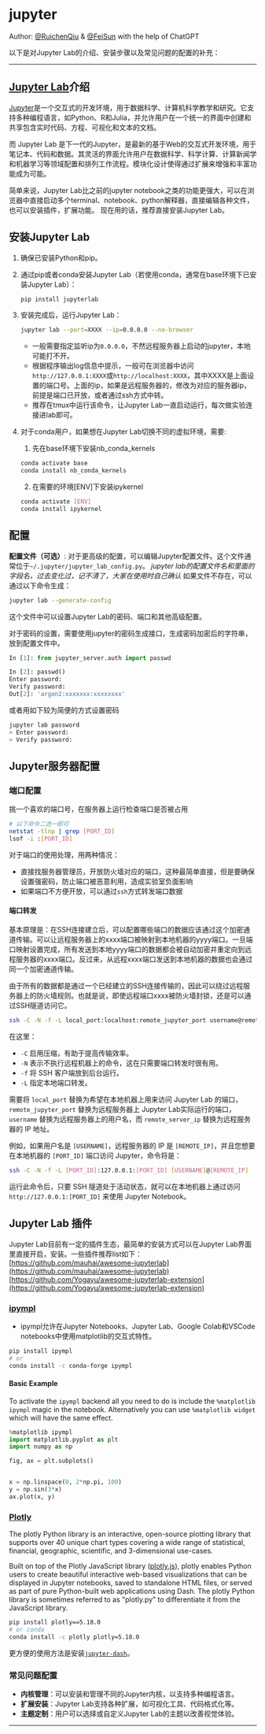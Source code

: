 # jupyter

Author: [@RuichenQiu](https://github.com/Iri-sated) & [@FeiSun](https://github.com/FeiSun) with the help of ChatGPT


以下是对Jupyter Lab的介绍、安装步骤以及常见问题的配置的补充：

---

## [Jupyter Lab](https://jupyterlab.readthedocs.io/en/stable/index.html)介绍
[Jupyter](https://jupyter.org/)是一个交互式的开发环境，用于数据科学、计算机科学教学和研究。它支持多种编程语言，如Python、R和Julia，并允许用户在一个统一的界面中创建和共享包含实时代码、方程、可视化和文本的文档。

而 Jupyter Lab 是下一代的Jupyter，是最新的基于Web的交互式开发环境，用于笔记本、代码和数据。其灵活的界面允许用户在数据科学、科学计算、计算新闻学和机器学习等领域配置和排列工作流程。模块化设计使得通过扩展来增强和丰富功能成为可能。

简单来说，Jupyter Lab比之前的jupyter notebook之类的功能更强大，可以在浏览器中直接启动多个terminal、notebook、python解释器，直接编辑各种文件，也可以安装插件，扩展功能。
现在用的话，推荐直接安装Jupyter Lab。

## 安装Jupyter Lab

1. 确保已安装Python和pip。

2. 通过pip或者conda安装Jupyter Lab（若使用conda，通常在base环境下已安装Jupyter Lab）：

   ``` bash
   pip install jupyterlab
   ```

3. 安装完成后，运行Jupyter Lab：
   ``` bash
   jupyter lab --port=XXXX --ip=0.0.0.0 --no-browser
   ```
   + 一般需要指定监听ip为`0.0.0.0`，不然远程服务器上启动的jupyter，本地可能打不开。
   + 根据程序输出log信息中提示，一般可在浏览器中访问`http://127.0.0.1:XXXX`或`http://localhost:XXXX`，其中XXXX是上面设置的端口号。上面的ip，如果是远程服务器的，修改为对应的服务器ip，前提是端口已开放，或者通过ssh方式中转。
   + 推荐在tmux中运行该命令，让Jupyter Lab一直启动运行，每次做实验连接进lab即可。

4. 对于conda用户，如果想在Jupyter Lab切换不同的虚拟环境，需要:
   1. 先在base环境下安装nb_conda_kernels
   ``` bash
   conda activate base 
   conda install nb_conda_kernels
   ```
   2. 在需要的环境[ENV]下安装ipykernel
   ``` bash
   conda activate [ENV]
   conda install ipykernel
   ```


## 配置

**配置文件（可选）**: 对于更高级的配置，可以编辑Jupyter配置文件。这个文件通常位于`~/.jupyter/jupyter_lab_config.py`。
*jupyter lab的配置文件名和里面的字段名，过去变化过，记不清了，大家在使用时自己确认*
如果文件不存在，可以通过以下命令生成：
   ```bash
   jupyter lab --generate-config
   ```
这个文件中可以设置Jupyter Lab的密码、端口和其他高级配置。


对于密码的设置，需要使用jupyter的密码生成接口，生成密码加密后的字符串，放到配置文件中。

```python
In [1]: from jupyter_server.auth import passwd

In [2]: passwd()
Enter password:
Verify password:
Out[2]: 'argon2:xxxxxxx:xxxxxxxx'
```

或者用如下较为简便的方式设置密码

``` bash
jupyter lab password
> Enter password:
> Verify password:
```

## Jupyter服务器配置

### 端口配置

挑一个喜欢的端口号，在服务器上运行检查端口是否被占用

``` bash
# 以下命令二选一即可
netstat -tlnp | grep [PORT_ID]
lsof -i :[PORT_ID]
```

对于端口的使用处理，用两种情况：
* 直接找服务器管理员，开放防火墙对应的端口，这种最简单直接，但是要确保设置强密码，防止端口被恶意利用，造成实验室负面影响
* 如果端口不方便开放，可以通过`ssh`方式转发端口数据

#### 端口转发

基本原理是：在SSH连接建立后，可以配置哪些端口的数据应该通过这个加密通道传输。可以让远程服务器上的xxxx端口被映射到本地机器的yyyy端口。一旦端口映射设置完成，所有发送到本地yyyy端口的数据都会被自动加密并重定向到远程服务器的xxxx端口。反过来，从远程xxxx端口发送到本地机器的数据也会通过同一个加密通道传输。

由于所有的数据都是通过一个已经建立的SSH连接传输的，因此可以绕过远程服务器上的防火墙规则。也就是说，即使远程端口xxxx被防火墙封锁，还是可以通过SSH隧道访问它。

```sh
ssh -C -N -f -L local_port:localhost:remote_jupyter_port username@remote_server_ip
```

在这里：

- `-C` 启用压缩，有助于提高传输效率。
- `-N` 表示不执行远程机器上的命令，这在只需要端口转发时很有用。
- `-f` 将 SSH 客户端放到后台运行。
- `-L` 指定本地端口转发。

需要将 `local_port` 替换为希望在本地机器上用来访问 Jupyter Lab 的端口，`remote_jupyter_port` 替换为远程服务器上 Jupyter Lab实际运行的端口，`username` 替换为远程服务器上的用户名，而 `remote_server_ip` 替换为远程服务器的 IP 地址。

例如，如果用户名是 `[USERNAME]`，远程服务器的 IP 是 `[REMOTE_IP]`，并且您想要在本地机器的 `[PORT_ID]` 端口访问 Jupyter，命令将是：

```sh
ssh -C -N -f -L [PORT_ID]:127.0.0.1:[PORT_ID] [USERNAME]@[REMOTE_IP]
```

运行此命令后，只要 SSH 隧道处于活动状态，就可以在本地机器上通过访问 `http://127.0.0.1:[PORT_ID]` 来使用 Jupyter Notebook。

## Jupyter Lab 插件

Jupyter Lab目前有一定的插件生态，最简单的安装方式可以在Jupyter Lab界面里直接开启，安装。一些插件推荐list如下：
[https://github.com/mauhai/awesome-jupyterlab](https://github.com/mauhai/awesome-jupyterlab)
[https://github.com/Yogayu/awesome-jupyterlab-extension](https://github.com/Yogayu/awesome-jupyterlab-extension)

### [ipympl](https://matplotlib.org/ipympl/)
  - ipympl允许在Jupyter Notebooks、Jupyter Lab、Google Colab和VSCode notebooks中使用matplotlib的交互式特性。

``` bash
pip install ipympl
# or 
conda install -c conda-forge ipympl
```

#### Basic Example

To activate the `ipympl` backend all you need to do is include the `%matplotlib ipympl` magic in the notebook. Alternatively you can use `%matplotlib widget` which will have the same effect.

``` python
%matplotlib ipympl
import matplotlib.pyplot as plt
import numpy as np

fig, ax = plt.subplots()


x = np.linspace(0, 2*np.pi, 100)
y = np.sin(3*x)
ax.plot(x, y)
```

### [Plotly](https://plotly.com/python/)

The plotly Python library is an interactive, open-source plotting library that supports over 40 unique chart types covering a wide range of statistical, financial, geographic, scientific, and 3-dimensional use-cases.

Built on top of the Plotly JavaScript library ([plotly.js](https://plotly.com/javascript/)), plotly enables Python users to create beautiful interactive web-based visualizations that can be displayed in Jupyter notebooks, saved to standalone HTML files, or served as part of pure Python-built web applications using Dash. The plotly Python library is sometimes referred to as "plotly.py" to differentiate it from the JavaScript library.

``` bash
pip install plotly==5.18.0
# or conda
conda install -c plotly plotly=5.18.0
```
更方便的使用方法是安装[`jupyter-dash`](https://github.com/plotly/jupyter-dash)。


### 常见问题配置
- **内核管理**：可以安装和管理不同的Jupyter内核，以支持多种编程语言。
- **扩展安装**：Jupyter Lab支持各种扩展，如可视化工具、代码格式化等。
- **主题定制**：用户可以选择或自定义Jupyter Lab的主题以改善视觉体验。

---

